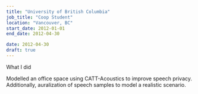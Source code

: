 ```yaml
---
title: "University of British Columbia"
job_title: "Coop Student"
location: "Vancouver, BC"
start_date: 2012-01-01
end_date: 2012-04-30

date: 2012-04-30
draft: true
---
```


<div><label>
	What I did
</label></div>

Modelled an office space using CATT-Acoustics to improve speech privacy. Additionally, auralization of speech samples to model a realistic scenario.